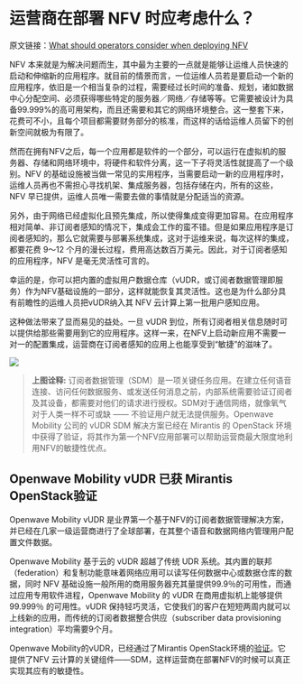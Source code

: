 # 运营商在部署 NFV 时应考虑什么？

原文链接：[What should operators consider when deploying NFV](https://www.mirantis.com/blog/operators-consider-deploying-nfv-vudr-subscriber-data-management/)

NFV 本来就是为解决问题而生，其中最为主要的一点就是能够让运维人员快速的启动和伸缩新的应用程序。就目前的情景而言，一位运维人员若是要启动一个新的应用程序，依旧是一个相当复杂的过程，需要经过长时间的准备、规划，诸如数据中心分配空间、必须获得哪些特定的服务器／网络／存储等等。它需要被设计为具备99.999%的高可用架构，而且还需要和其它的网络环境整合。这一整套下来，花费可不小，且每个项目都需要财务部分的核准，而这样的话给运维人员留下的创新空间就极为有限了。

然而在拥有NFV之后，每一个应用都是软件的一个部分，可以运行在虚拟机的服务器、存储和网络环境中，将硬件和软件分离，这一下子将灵活性就提高了一个级别。NFV 的基础设施被当做一常见的实用程序，当需要启动一新的应用程序时，运维人员再也不需担心寻找机架、集成服务器，包括存储在内，所有的这些，NFV 早已提供，运维人员唯一需要去做的事情就是分配适当的资源。

另外，由于网络已经虚拟化且预先集成，所以使得集成变得更加容易。在应用程序相对简单、非订阅者感知的情况下，集成会工作的蛮不错。但是如果应用程序是订阅者感知的，那么它就需要与部署系统集成，这对于运维来说，每次这样的集成，都要花费 9〜12 个月的漫长过程，费用高达数百万美元。因此，对于订阅者感知的应用程序，NFV 是毫无灵活性可言的。

幸运的是，你可以把内置的虚拟用户数据仓库（vUDR，或订阅者数据管理即服务）作为NFV基础设施的一部分，这样就能恢复其灵活性。这也是为什么部分具有前瞻性的运维人员把vUDR纳入其 NFV 云计算上第一批用户感知应用。

这种做法带来了显而易见的益处。一旦 vUDR 到位，所有订阅者相关信息随时可以提供给那些需要用到它的应用程序。这样一来，在NFV上启动新应用不需要一对一的配置集成，运营商在订阅者感知的应用上也能享受到“敏捷”的滋味了。

![](https://cdn.mirantis.com/wp-content/uploads/2016/11/IaaS.png)

> **上图诠释:** 订阅者数据管理（SDM）是一项关键任务应用。在建立任何语音连接、访问任何数据服务、或发送任何消息之前，内部系统需要验证订阅者及其设备，都需要对他们的请求进行授权。SDM对于通信网络，就像氧气对于人类一样不可或缺 —— 不验证用户就无法提供服务。Openwave Mobility 公司的 vUDR SDM 解决方案已经在 Mirantis 的 OpenStack 环境中获得了验证，将其作为第一个NFV应用部署可以帮助运营商最大限度地利用NFV的敏捷性优点。

## Openwave Mobility vUDR 已获 Mirantis OpenStack验证

Openwave Mobility vUDR 是业界第一个基于NFV的订阅者数据管理解决方案，并已经在几家一级运营商进行了全球部署，在其整个语音和数据网络内管理用户配置文件数据。

Openwave Mobility 基于云的 vUDR 超越了传统 UDR 系统。其内置的联邦（federation）和复制功能意味着网络应用可以读写任何数据中心或数据仓库的数据，同时 NFV 基础设施一般所用的商用服务器充其量提供99.9％的可用性，而通过应用专用软件进程，Openwave Mobility 的 vUDR 在商用虚拟机上能够提供 99.999％ 的可用性。vUDR 保持轻巧灵活，它使我们的客户在短短两周内就可以上线新的应用，而传统的订阅者数据整合供应（subscriber data provisioning integration）平均需要9个月。

Openwave Mobility的vUDR，已经通过了Mirantis OpenStack环境的[验证](http://owmobility.com/press-release/mirantis-openwave-mobility-collaborate-on-subscriber-data-management-for-nf)。它提供了NFV 云计算的关键组件——SDM，这样运营商在部署NFV的时候可以真正实现其应有的敏捷性。